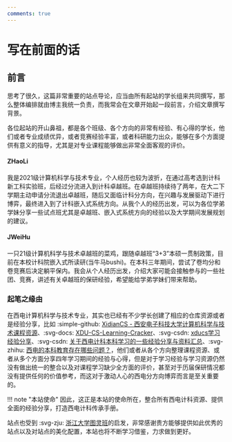 ```yaml
---
comments: true
---
```

# 写在前面的话

## 前言
思考了很久，这篇非常重要的站点导论，应当由所有起站的学长组来共同撰写，那么整体编排就由博主我统一负责，而我常会在文章开始起一段前言，介绍文章撰写背景。

各位起站的开山鼻祖，都是各个班级、各个方向的非常有经验、有心得的学长，他们或者专业成绩优异，或者竞赛经验丰富，或者科研能力出众，能够在多个方面提供有意义的指导，尤其是对专业课程能够做出非常全面客观的评价。

#### ZHaoLi
我是2021级计算机科学与技术专业，个人经历也较为波折，在通过高考选到计科新工科实验班，后经过分流进入到计科卓越班。在卓越班持续待了两年，在大二下学期主动申请分流退出卓越班，随后又面临计科分方向，在兴趣与发展驱动下进行博弈，最终进入到了计科嵌入式系统方向。从我个人的经历出发，可以为各位学弟学妹分享一些试点班尤其是卓越班、嵌入式系统方向的经验以及大学期间发展规划的建议。

#### JWeiHu

一只21级计算机科学与技术卓越班的菜鸡，跟随卓越班“3+3”本硕一贯制政策，目前在本校计科院嵌入式所读研(当牛马bushi)。在本科三年期间，尝试了卷均分和卷竞赛后决定躺平保内。我会从个人经历出发，介绍大家可能会接触参与的一些社团、竞赛，讲述有关卓越班的保研经验，希望能给学弟学妹们带来帮助。

### 起笔之缘由
在西电计算机科学与技术专业，其实也已经有不少学长创建了相应的仓库资源或者是经验分享，比如 :simple-github: [XidianCS - 西安电子科技大学计算机科学与技术课程资源](https://github.com/SincereXIA/XidianCS)、:svg-docs: [XDU-CS-Learning-Cracker](https://xdu-cs-learning.readthedocs.io/en/latest/)、:svg-csdn: [xducs学习经验分享](https://blog.csdn.net/qq_45717425/article/details/114377616)、:svg-csdn: [关于西电计科本科学习的一些经验分享与资料汇总](https://blog.csdn.net/zimuzi2019/article/details/132537657)、:svg-zhihu: [西电的本科教育存在哪些问题？](https://www.zhihu.com/question/477478128/answer/2047620602)，他们或者从各个方向整理课程资源、或者从多个方面分享四年学习期间的经验与心得，但是对于学习经验与学习资源仍然没有做出统一的整合以及对课程学习缺少全方面的评价，甚至对于历届保研情况都没有提供任何的价值参考，而这对于激动人心的西电分方向博弈而言是至关重要的。

!!! note "本站使命"
    因此，这正是本站的使命所在，整合所有西电计科资源、提供全面的经验分享，打造西电计科传承手册。

站点也受到 :svg-zju: [浙江大学图灵班](https://zju-turing.github.io/TuringCourses/)的启发，非常感谢贵方能够提供如此优秀的站点以及对站点的美化配置，本站也将不断学习借鉴，力求做到更好。





